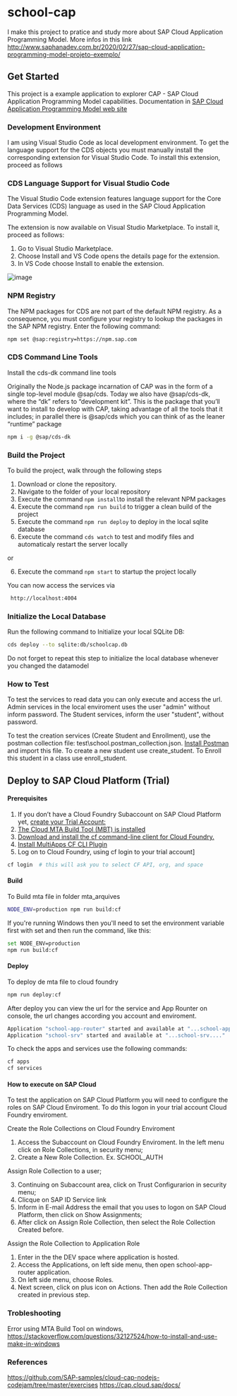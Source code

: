 # school-cap
I make this project to pratice and study more about SAP Cloud Application Programming Model. More infos in this link
http://www.saphanadev.com.br/2020/02/27/sap-cloud-application-programming-model-projeto-exemplo/

## Get Started

This project is a example application to explorer CAP - SAP Cloud Application Programming Model capabilities. Documentation in [SAP Cloud Application Programming Model web site](https://cap.cloud.sap)


### Development Environment

I am using Visual Studio Code as local development environment. To get the language support for the CDS objects you must manually install the corresponding extension for Visual Studio Code. To install this extension, proceed as follows

### CDS Language Support for Visual Studio Code

The Visual Studio Code extension features language support for the Core Data Services (CDS) language as used in the SAP Cloud Application Programming Model.

The extension is now available on Visual Studio Marketplace. To install it, proceed as follows:

1. Go to Visual Studio Marketplace.
2. Choose Install and VS Code opens the details page for the extension.
3. In VS Code choose Install to enable the extension.

![image](https://user-images.githubusercontent.com/91032133/138568244-42539a9c-817c-4021-9095-2fa94e1c2353.png)


### NPM Registry

The NPM packages for CDS are not part of the default NPM registry. As a consequence, you must configure your registry to lookup the packages in the SAP NPM registry. Enter the following command:

```sh
npm set @sap:registry=https://npm.sap.com
```

### CDS Command Line Tools

Install the cds-dk command line tools

Originally the Node.js package incarnation of CAP was in the form of a single top-level module @sap/cds. Today we also have @sap/cds-dk, where the “dk” refers to “development kit”. This is the package that you’ll want to install to develop with CAP, taking advantage of all the tools that it includes; in parallel there is @sap/cds which you can think of as the leaner “runtime” package

```sh
npm i -g @sap/cds-dk
```

### Build the Project

To build the project, walk through the following steps

1. Download or clone the repository.
2. Navigate to the folder of your local repository
3. Execute the command `npm install`to install the relevant NPM packages
4. Execute the command `npm run build` to trigger a clean build of the project
5. Execute the command `npm run deploy` to deploy in the local sqlite database
6. Execute the command `cds watch`  to test and modify files and automaticaly restart the server locally 

or

6. Execute the command `npm start` to startup the project locally
  

You can now access the services via

```sh
 http://localhost:4004
```

### Initialize the Local Database

Run the following command to Initialize your local SQLite DB:

```sh
cds deploy --to sqlite:db/schoolcap.db
```
Do not forget to repeat this step to initialize the local database whenever you changed the datamodel


### How to Test

To test the services to read data you can only execute and access the url. Admin services in the local enviroment uses the user "admin" without inform password.
The Student services, inform the user "student", without password.

To test the creation services (Create Student and Enrollment), use the postman collection file: test\school.postman_collection.json. [Install Postman](https://www.postman.com/downloads/) and import this file. To create a new student use create_student. To Enroll this student in a class use enroll_student.


## Deploy to SAP Cloud Platform (Trial)

#### Prerequisites

1. If you don’t have a Cloud Foundry Subaccount on SAP Cloud Platform yet, [create your Trial Account:](https://account.hanatrial.ondemand.com/)
2. [The Cloud MTA Build Tool (MBT) is installed](https://sap.github.io/cloud-mta-build-tool/)
3. [Download and install the cf command-line client for Cloud Foundry.](https://github.com/cloudfoundry/cli#downloads)
4. [Install MultiApps CF CLI Plugin](https://github.com/cloudfoundry-incubator/multiapps-cli-plugin)
5. Log on to Cloud Foundry, using cf login to your trial account]

```sh
cf login  # this will ask you to select CF API, org, and space
```

#### Build

To Build mta file in folder mta_arquives

```sh 
NODE_ENV=production npm run build:cf
```

If you're running Windows then you'll need to set the environment variable first with set and then run the command, like this:

```sh 
set NODE_ENV=production
npm run build:cf
```

#### Deploy

To deploy de mta file to cloud foundry

```sh
npm run deploy:cf
```

After deploy you can view the url for the service  and App Rounter on console, the url changes according you account and enviroment.

```sh
Application "school-app-router" started and available at "...school-app-router...."
Application "school-srv" started and available at "...school-srv...."
```

To check the apps and services use the following commands:

```sh
cf apps
cf services
```

#### How to execute on SAP Cloud

To test the application on SAP Cloud Platform you will need to configure the roles on SAP Cloud Enviroment. To do this logon in your trial account Cloud Foundry enviroment.

Create the Role Collections on Cloud Foundry Enviroment

1. Access the Subaccount on Cloud Foundry Enviroment. In the left menu click on Role Collections, in security menu;
2. Create a New Role Collection. Ex. SCHOOL_AUTH

Assign Role Collection to a user;

3. Continuing on Subaccount area, click on Trust Configurarion in security menu;
4. Clicque on SAP ID Service link
5. Inform in E-mail Address the email that you uses to logon on SAP Cloud Platform, then click on Show Assignments;
6. After click on Assign Role Collection, then select the Role Collection Created before. 


Assign the Role Collection to Application Role

1. Enter in the the DEV space where application is hosted.
1. Access the Applications, on left side menu, then open school-app-router application.
2. On left side menu, choose Roles.
3. Next screen, click on plus icon on Actions. Then add the Role Collection created in previous step.

### Trobleshooting

Error using MTA Build Tool on windows, https://stackoverflow.com/questions/32127524/how-to-install-and-use-make-in-windows

### References

https://github.com/SAP-samples/cloud-cap-nodejs-codejam/tree/master/exercises
https://cap.cloud.sap/docs/
